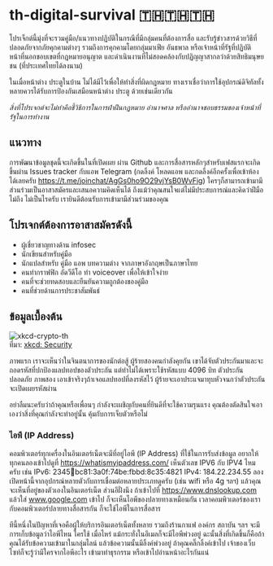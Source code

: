 # th-digital-survival 🇹🇭🇹🇭🇹🇭

โปรเจ็กต์นี้มุ่งที่จะรวมคู่มือ/แนวทางปฏิบัติในกรณีที่มีกลุ่มคนที่ต้องการสื่อ และรับรู้ข่าวสารด้วยวิธีที่ปลอดภัยจากภัยคุกคามต่างๆ รวมถึงการคุกคามโดยกลุ่มมาเฟีย อันธพาล หรือเจ้าหน้าที่รัฐที่ปฏิบัติหน้าที่นอกขอบเขตที่กฎหมายอนุญาต และดำเนินงานที่ไม่สอดคล้องกับปฏิญญาสากลว่าด้วยสิทธิมนุษยชน (ที่ประเทศไทยได้ลงนาม)

ในเมื่อหน้าต่าง ประตูในบ้าน ไม่ได้มีไว้เพื่อให้ทำสิ่งที่ผิดกฎหมาย ทางเราเชื่อว่าการใช้อุปกรณ์ดิจิทัลทั้งหลายควรได้รับการป้องกันเสมือนหน้าต่าง ประตู ด้วยเช่นเดียวกัน

*สิ่งที่โปรเจกต์จะไม่ทำคือชี้วิธีการในการฝ่าฝืนกฎหมาย อำนาจศาล หรืออำนาจชอบธรรมของเจ้าหน้าที่รัฐในการทำงาน*

## แนวทาง

การพัฒนาข้อมูลชุดนี้จะเกิดขึ้นในที่เปิดเผย ผ่าน Github และการสื่อสารหลักๆสำหรับเฟสแรกจะเกิดขึ้นผ่าน Issues tracker กับแอพ Telegram (กดลิ้งค์ โหลดแอพ และกดลิ้งค์อีกครั้งเพื่อเข้าห้องได้เลยครับ https://t.me/joinchat/AgGs0ho9O29vjYsB0WvFig) ใครๆก็สามารถเข้ามามีส่วนร่วมเป็นอาสาสมัครและเสนอความคิดเห็นได้ ถึงแม้ว่าคุณสนใจแต่ไม่มีประสบการณ์และคิดว่าฝีมือไม่ถึง ไม่เป็นไรครับ เรายินดีต้อนรับการเข้ามามีส่วนร่วมของคุณ

## โปรเจกต์ต้องการอาสาสมัครดังนี้

* ผู้เชี่ยวชาญทางด้าน infosec
* นักเขียนสำหรับคู่มือ
* นักแปลสำหรับ คู่มือ แอพ บทความต่าง จากภาษาอังกฤษเป็นภาษาไทย
* คนทำกราฟฟิก อัดวีดีโอ ทำ voiceover เพื่อให้เข้าใจง่าย
* คนที่จะช่วยทดสอบและยืนยันความถูกต้องของคู่มือ
* คนที่ช่วยด้านการประชาสัมพันธ์

## ข้อมูลเบื้องต้น

![xkcd-crypto-th](https://user-images.githubusercontent.com/3682634/75450354-39a5df00-59a1-11ea-8c72-59ec66ec6133.png)\
ที่มา: [xkcd: Security](https://www.xkcd.com/538/)

ภาพแรก เราจะเห็นว่าในจินตนาการของนักต่อสู้ ผู้ร้ายสองคนกำลังคุยกัน เขาได้จับตัวประกันมาและจะถอดรหัสที่ปกป้องแลปทอปของตัวประกัน แต่ทำไม่ได้เพราะใช้รหัสแบบ 4096 บิท ตัวประกันปลอดภัย ภาพสอง เอาเข้าจริงๆถ้าเจอแลปทอปที่ลงรหัสไว้ ผู้ร้ายจะเอาประแจมาทุบหัวจนกว่าตัวประกันจะเปิดเผยรหัสผ่าน

อย่าลืมนะครับว่าถ้าคุณหรือเพื่อนๆ กำลังจะเผชิญกับคนที่ยินดีที่จะใช้ความรุนแรง คุณต้องตัดสินใจเอาเองว่าสิ่งที่คุณกำลังจะทำอยู่นั้น คุ้มกับการเจ็บตัวหรือไม่

### ไอพี (IP Address)

คอมพิวเตอร์ทุกเครื่องในอินเตอร์เน็ตจะมีที่อยู่ไอพี (IP Address) ที่ใช้ในการรับส่งข้อมูล อยากให้ทุกคนลองเข้าไปดูที่  https://whatismyipaddress.com/ เห็นตัวเลข IPV6 กับ IPV4 ไหมครับ เช่น IPv6: 2345:1234:bc81:3a0f:74be:fbbd:8c35:4821 IPv4: 184.22.234.55 ลองเปิดหน้านี้จากอุปกรณ์หลายตัวกับการเชื่อมต่อหลายประเภทดูครับ (เช่น wifi หรือ 4g ฯลฯ) แล้วคุณจะเห็นที่อยู่ของตัวเองในอินเตอร์เน็ต ส่วนอีฝั่งนึง ถ้าเข้าไปที่ https://www.dnslookup.com แล้วใส่ www.google.com เข้าไป ก็จะเห็นไอพีของปลายทางเหมือนกัน เวลาคอมพิวเตอร์ของเรากับคอมพิวเตอร์ปลายทางสื่อสารกัน ก็จะใช้ไอพีในการสื่อสาร

ทีนี้หนึ่งในปัญหาที่เจอคือผู้ให้บริการอินเตอร์เน็ตทั้งหลาย รวมถึงร้านกาแฟ องค์กร สถาบัน ฯลฯ จะมีการเก็บข้อมูลว่าไอพีไหน ใครใช้ เมื่อไหร่ แม้กระทั่งในอีเมลก็จะมีไอพีพ่วงอยู่ ฉะนั้นสิ่งที่เกิดขึ้นก็คือถ้าคุณได้รับข้อความเข้ามาในกลุ่มไลน์ แล้วข้อความนั้นมีลิ้งค์พ่วงอยู่ ถ้าคุณคลิ๊กลิ้งค์เข้าไป เจ้าของเว็บไซท์ก็จะรู้ว่ามีใครจากไอพีอะไร เข้ามาทำธุรกรรม หรือเข้าไปอ่านหน้าอะไรกันแน่
